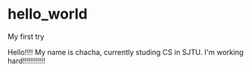 # hello_world
My first try

Hello!!!!
My name is chacha, currently studing CS in SJTU.
I'm working hard!!!!!!!!!!!
